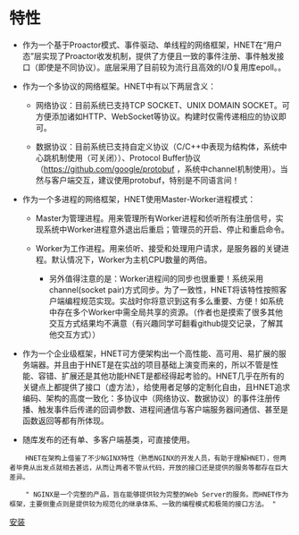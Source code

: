 # 特性

* 作为一个基于Proactor模式、事件驱动、单线程的网络框架，HNET在“用户态”层实现了Proactor收发机制，提供了方便且一致的事件注册、事件触发接口（即使是不同协议）。底层采用了目前较为流行且高效的I/O复用库epoll。。

* 作为一个多协议的网络框架。HNET中有以下两层含义：

    * 网络协议：目前系统已支持TCP SOCKET、UNIX DOMAIN SOCKET。可方便添加诸如HTTP、WebSocket等协议。构建时仅需传递相应的协议即可。

    * 数据协议：目前系统已支持自定义协议（C/C++中表现为结构体，系统中心跳机制使用（可关闭））、Protocol Buffer协议（https://github.com/google/protobuf ，系统中channel机制使用）。当然与客户端交互，建议使用protobuf，特别是不同语言间！

* 作为一个多进程的网络框架，HNET使用Master-Worker进程模式：

    * Master为管理进程。用来管理所有Worker进程和侦听所有注册信号，实现系统中Worker进程意外退出后重启；管理员的开启、停止和重启命令。

    * Worker为工作进程。用来侦听、接受和处理用户请求，是服务器的关键进程。默认情况下，Worker为主机CPU数量的两倍。
        * 另外值得注意的是：Worker进程间的同步也很重要！系统采用channel(socket pair)方式同步。为了一致性，HNET将该特性按照客户端编程规范实现。实战时你将意识到这有多么重要、方便！如系统中存在多个Worker中需全局共享的资源。（作者也是摸索了很多其他交互方式结果均不满意（有兴趣同学可翻看github提交记录，了解其他交互方式））

* 作为一个企业级框架，HNET可方便架构出一个高性能、高可用、易扩展的服务端器。并且由于HNET是在实战的项目基础上演变而来的，所以不管是性能、容错、扩展还是其他功能HNET是都经得起考验的。HNET几乎在所有的关键点上都提供了接口（虚方法），给使用者足够的定制化自由，且HNET追求编码、架构的高度一致化：多协议中（网络协议、数据协议）的事件注册传播、触发事件后传递的回调参数、进程间通信与客户端服务器间通信、甚至是函数返回等都有所体现。

* 随库发布的还有单、多客户端基类，可直接使用。


```
    HNET在架构上借鉴了不少NGINX特性（熟悉NGINX的开发人员，有助于理解HNET），但两者毕竟从出发点就相去甚远，从而让两者不管从代码，开放的接口还是提供的服务等都存在巨大差异。

    " NGINX是一个完整的产品，旨在能够提供较为完整的Web Server的服务。而HNET作为框架，主要侧重点则是提供较为规范化的继承体系、一致的编程模式和极简的接口方法。 "
```


[安装](../install/README.md)
